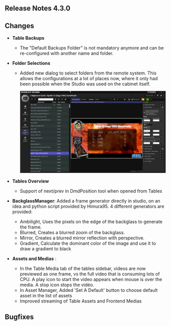 ## Release Notes 4.3.0

## Changes

- **Table Backups**
  - The "Default Backups Folder" is not mandatory anymore and can be re-configured with another name and folder.
- **Folder Selections**
  - Added new dialog to select folders from the remote system. This allows the configurations at a lot of places now, where it only had been possible when the Studio was used on the cabinet itself.
  
     <img src="https://github.com/syd711/vpin-studio/blob/main/documentation/cards/cards.png?raw=true" width="700" />

- **Tables Overview**
  - Support of next/prev in DmdPosition tool when opened from Tables

- **BackglassManager**: Added a frame generator directly in studio, on an idea and python script provided by Himura95. 4 different generators are provided: 
  - Ambilight, Uses the pixels on the edge of the backglass to generate the frame.
  - Blurred, Creates a blurred zoom of the backglass.
  - Mirror, Creates a blurred mirror reflection with perspective.
  - Gradient, Calculate the dominant color of the image and use it to draw a gradient to black

- **Assets and Medias** : 
  - In the Table Media tab of the tables sidebar, videos are now previewed as one frame, vs the full video that is consuming lots of CPU. A play icon to start the video appears when mouse is over the media. A stop icon stops the vidéo.
  - In Asset Manager, Added 'Set A Default' button to choose default asset in the list of assets
  - Improved streaming of Table Assets and Frontend Medias

## Bugfixes
